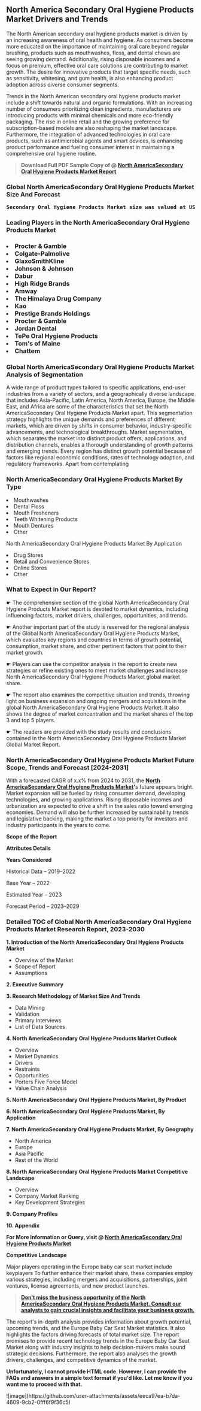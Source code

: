 <p><h2>North America Secondary Oral Hygiene Products Market Drivers and Trends</h2><p>The North American secondary oral hygiene products market is driven by an increasing awareness of oral health and hygiene. As consumers become more educated on the importance of maintaining oral care beyond regular brushing, products such as mouthwashes, floss, and dental chews are seeing growing demand. Additionally, rising disposable incomes and a focus on premium, effective oral care solutions are contributing to market growth. The desire for innovative products that target specific needs, such as sensitivity, whitening, and gum health, is also enhancing product adoption across diverse consumer segments.</p><p>Trends in the North American secondary oral hygiene products market include a shift towards natural and organic formulations. With an increasing number of consumers prioritizing clean ingredients, manufacturers are introducing products with minimal chemicals and more eco-friendly packaging. The rise in online retail and the growing preference for subscription-based models are also reshaping the market landscape. Furthermore, the integration of advanced technologies in oral care products, such as antimicrobial agents and smart devices, is enhancing product performance and fueling consumer interest in maintaining a comprehensive oral hygiene routine.</p></p><blockquote id="" class=""><strong>Download Full PDF Sample Copy of @&nbsp;<a href="https://www.verifiedmarketreports.com/download-sample/?rid=851820&utm_source=GitHub-Jan&utm_medium=277" target="_blank">North AmericaSecondary Oral Hygiene Products Market Report</a>&nbsp;&nbsp;</strong></blockquote><h3 id="" class=""><strong>Global&nbsp;North AmericaSecondary Oral Hygiene Products Market Size And Forecast</strong></h3><pre class="reader-text-block__code-block"><strong>Secondary Oral Hygiene Products Market size was valued at USD 8.5 Billion in 2022 and is projected to reach USD 13.5 Billion by 2030, growing at a CAGR of 6.0% from 2024 to 2030.</strong></pre><h3 id="" class="">Leading Players in the&nbsp;North AmericaSecondary Oral Hygiene Products Market</h3><h3 class=""></Li><Li>Procter & Gamble</Li><Li> Colgate-Palmolive</Li><Li> GlaxoSmithKline</Li><Li> Johnson & Johnson</Li><Li> Dabur</Li><Li> High Ridge Brands</Li><Li> Amway</Li><Li> The Himalaya Drug Company</Li><Li> Kao</Li><Li> Prestige Brands Holdings</Li><Li> Procter & Gamble</Li><Li> Jordan Dental</Li><Li> TePe Oral Hygiene Products</Li><Li> Tom's of Maine</Li><Li> Chattem</h3><h3 id="" class="">Global&nbsp;North AmericaSecondary Oral Hygiene Products Market Analysis of Segmentation</h3><p id="" class="">A wide range of product types tailored to specific applications, end-user industries from a variety of sectors, and a geographically diverse landscape that includes Asia-Pacific, Latin America, North America, Europe, the Middle East, and Africa are some of the characteristics that set the North AmericaSecondary Oral Hygiene Products Market apart. This segmentation strategy highlights the unique demands and preferences of different markets, which are driven by shifts in consumer behavior, industry-specific advancements, and technological breakthroughs. Market segmentation, which separates the market into distinct product offers, applications, and distribution channels, enables a thorough understanding of growth patterns and emerging trends. Every region has distinct growth potential because of factors like regional economic conditions, rates of technology adoption, and regulatory frameworks. Apart from contemplating</p><h3 id="" class="">North AmericaSecondary Oral Hygiene Products Market&nbsp;By Type</h3><p></Li><Li>Mouthwashes</Li><Li> Dental Floss</Li><Li> Mouth Fresheners</Li><Li> Teeth Whitening Products</Li><Li> Mouth Dentures</Li><Li> Other</p><div class="" data-test-id=""><p>North AmericaSecondary Oral Hygiene Products Market&nbsp;By Application</p></div><p class=""></Li><Li>Drug Stores</Li><Li> Retail and Convenience Stores</Li><Li> Online Stores</Li><Li> Other</p><div class="" data-test-id=""><h3><span class="">What to Expect in Our Report?</span></h3></div><div class="" data-test-id=""><p><span class="">☛ The comprehensive section of the global North AmericaSecondary Oral Hygiene Products Market report is devoted to market dynamics, including influencing factors, market drivers, challenges, opportunities, and trends.</span></p></div><div class="" data-test-id=""><p><span class="">☛ Another important part of the study is reserved for the regional analysis of the Global North AmericaSecondary Oral Hygiene Products Market, which evaluates key regions and countries in terms of growth potential, consumption, market share, and other pertinent factors that point to their market growth.</span></p></div><div class="" data-test-id=""><p><span class="">☛ Players can use the competitor analysis in the report to create new strategies or refine existing ones to meet market challenges and increase North AmericaSecondary Oral Hygiene Products Market global market share.</span></p></div><div class="" data-test-id=""><p><span class="">☛ The report also examines the competitive situation and trends, throwing light on business expansion and ongoing mergers and acquisitions in the global North AmericaSecondary Oral Hygiene Products Market. It also shows the degree of market concentration and the market shares of the top 3 and top 5 players.</span></p></div><div class="" data-test-id=""><p><span class="">☛ The readers are provided with the study results and conclusions contained in the North AmericaSecondary Oral Hygiene Products Market Global Market Report.</span></p></div><div class="" data-test-id=""><h3><span class="">North AmericaSecondary Oral Hygiene Products Market Future Scope, Trends and Forecast [2024-2031]</span></h3></div><div class="" data-test-id=""><p><span class="">With a forecasted CAGR of x.x% from 2024 to 2031, the <strong><a href="https://www.verifiedmarketreports.com/download-sample/?rid=851820&utm_source=GitHub-Jan&utm_medium=277" target="_blank">North AmericaSecondary Oral Hygiene Products Market</a>'</strong>s future appears bright. Market expansion will be fueled by rising consumer demand, developing technologies, and growing applications. Rising disposable incomes and urbanization are expected to drive a shift in the sales ratio toward emerging economies. Demand will also be further increased by sustainability trends and legislative backing, making the market a top priority for investors and industry participants in the years to come.</span></p><p id="ember66" class="ember-view reader-text-block__paragraph"><strong>Scope of the Report</strong></p><p id="ember67" class="ember-view reader-text-block__paragraph"><strong>Attributes Details</strong></p><p id="ember68" class="ember-view reader-text-block__paragraph"><strong>Years Considered</strong></p><p id="ember69" class="ember-view reader-text-block__paragraph">Historical Data &ndash; 2019&ndash;2022</p><p id="ember70" class="ember-view reader-text-block__paragraph">Base Year &ndash; 2022</p><p id="ember71" class="ember-view reader-text-block__paragraph">Estimated Year &ndash; 2023</p><p id="ember72" class="ember-view reader-text-block__paragraph">Forecast Period &ndash; 2023&ndash;2029</p></div><h3 id="" class="">Detailed TOC of Global North AmericaSecondary Oral Hygiene Products Market Research Report, 2023-2030</h3><p id="" class=""><strong>1. Introduction of the North AmericaSecondary Oral Hygiene Products Market</strong></p><ul><li>Overview of the Market</li><li>Scope of Report</li><li>Assumptions</li></ul><p id="" class=""><strong>2. Executive Summary</strong></p><p id="" class=""><strong>3. Research Methodology of Market Size And Trends</strong></p><ul><li>Data Mining</li><li>Validation</li><li>Primary Interviews</li><li>List of Data Sources</li></ul><p id="" class=""><strong>4. North AmericaSecondary Oral Hygiene Products Market Outlook</strong></p><ul><li>Overview</li><li>Market Dynamics</li><li>Drivers</li><li>Restraints</li><li>Opportunities</li><li>Porters Five Force Model</li><li>Value Chain Analysis</li></ul><p id="" class=""><strong>5. North AmericaSecondary Oral Hygiene Products Market, By Product</strong></p><p id="" class=""><strong>6. North AmericaSecondary Oral Hygiene Products Market, By Application</strong></p><p id="" class=""><strong>7. North AmericaSecondary Oral Hygiene Products Market, By Geography</strong></p><ul><li>North America</li><li>Europe</li><li>Asia Pacific</li><li>Rest of the World</li></ul><p id="" class=""><strong>8. North AmericaSecondary Oral Hygiene Products Market Competitive Landscape</strong></p><ul><li>Overview</li><li>Company Market Ranking</li><li>Key Development Strategies</li></ul><p id="" class=""><strong>9. Company Profiles</strong></p><p id="" class=""><strong>10. Appendix</strong></p><p><strong>For More Information or Query, visit&nbsp;@ <a href="https://www.verifiedmarketreports.com/product/secondary-oral-hygiene-products-market/" target="_blank">North AmericaSecondary Oral Hygiene Products Market</a></strong></p><p id="ember61" class="ember-view reader-text-block__paragraph"><strong>Competitive Landscape</strong></p><p id="ember62" class="ember-view reader-text-block__paragraph">Major players operating in the Europe baby car seat market include keyplayers To further enhance their market share, these companies employ various strategies, including mergers and acquisitions, partnerships, joint ventures, license agreements, and new product launches.</p><blockquote id="ember63" class="ember-view reader-text-block__blockquote"><strong><a href="https://www.verifiedmarketreports.com/download-sample/?rid=851820&utm_source=GitHub-Jan&utm_medium=277" target="_blank">Don&rsquo;t miss the business opportunity of the North AmericaSecondary Oral Hygiene Products Market. Consult our analysts to gain crucial insights and facilitate your business growth.</a></strong></blockquote><p id="ember64" class="ember-view reader-text-block__paragraph">The report's in-depth analysis provides information about growth potential, upcoming trends, and the Europe Baby Car Seat Market statistics. It also highlights the factors driving forecasts of total market size. The report promises to provide recent technology trends in the Europe Baby Car Seat Market along with industry insights to help decision-makers make sound strategic decisions. Furthermore, the report also analyses the growth drivers, challenges, and competitive dynamics of the market.</p><p class="ember-view reader-text-block__paragraph"><strong>Unfortunately, I cannot provide HTML code. However, I can provide the FAQs and answers in a simple text format if you'd like. Let me know if you want me to proceed with that.</strong></p>
![image](https://github.com/user-attachments/assets/eeca97ea-b7da-4609-9cb2-0fff6f9f36c5)
